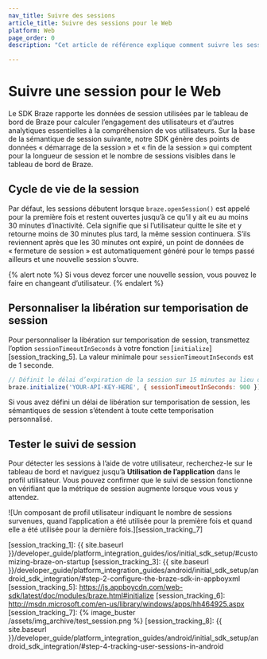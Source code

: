 ```yaml
---
nav_title: Suivre des sessions
article_title: Suivre des sessions pour le Web
platform: Web
page_order: 0
description: "Cet article de référence explique comment suivre les sessions pour le Web."

---
```


# Suivre une session pour le Web

Le SDK Braze rapporte les données de session utilisées par le tableau de bord de Braze pour calculer l’engagement des utilisateurs et d’autres analytiques essentielles à la compréhension de vos utilisateurs. Sur la base de la sémantique de session suivante, notre SDK génère des points de données « démarrage de la session » et « fin de la session » qui comptent pour la longueur de session et le nombre de sessions visibles dans le tableau de bord de Braze.

## Cycle de vie de la session

Par défaut, les sessions débutent lorsque `braze.openSession()` est appelé pour la première fois et restent ouvertes jusqu’à ce qu’il y ait eu au moins 30 minutes d’inactivité. Cela signifie que si l’utilisateur quitte le site et y retourne moins de 30 minutes plus tard, la même session continuera. S’ils reviennent après que les 30 minutes ont expiré, un point de données de « fermeture de session » est automatiquement généré pour le temps passé ailleurs et une nouvelle session s’ouvre.

{% alert note %}
Si vous devez forcer une nouvelle session, vous pouvez le faire en changeant d’utilisateur.
{% endalert %}

## Personnaliser la libération sur temporisation de session

Pour personnaliser la libération sur temporisation de session, transmettez l’option `sessionTimeoutInSeconds` à votre fonction [`initialize`][session_tracking_5]. La valeur minimale pour `sessionTimeoutInSeconds` est de 1 seconde.

```js
// Définit le délai d’expiration de la session sur 15 minutes au lieu de 30 minutes par défaut
braze.initialize('YOUR-API-KEY-HERE', { sessionTimeoutInSeconds: 900 });
``` 

Si vous avez défini un délai de libération sur temporisation de session, les sémantiques de session s’étendent à toute cette temporisation personnalisé.

## Tester le suivi de session

Pour détecter les sessions à l’aide de votre utilisateur, recherchez-le sur le tableau de bord et naviguez jusqu’à **Utilisation de l’application** dans le profil utilisateur. Vous pouvez confirmer que le suivi de session fonctionne en vérifiant que la métrique de session augmente lorsque vous vous y attendez.

![Un composant de profil utilisateur indiquant le nombre de sessions survenues, quand l’application a été utilisée pour la première fois et quand elle a été utilisée pour la dernière fois.][session_tracking_7]

[session_tracking_1]: {{ site.baseurl }}/developer_guide/platform_integration_guides/ios/initial_sdk_setup/#customizing-braze-on-startup
[session_tracking_3]: {{ site.baseurl }}/developer_guide/platform_integration_guides/android/initial_sdk_setup/android_sdk_integration/#step-2-configure-the-braze-sdk-in-appboyxml
[session_tracking_5]: https://js.appboycdn.com/web-sdk/latest/doc/modules/braze.html#initialize
[session_tracking_6]: http://msdn.microsoft.com/en-us/library/windows/apps/hh464925.aspx
[session_tracking_7]: {% image_buster /assets/img_archive/test_session.png %}
[session_tracking_8]: {{ site.baseurl }}/developer_guide/platform_integration_guides/android/initial_sdk_setup/android_sdk_integration/#step-4-tracking-user-sessions-in-android
